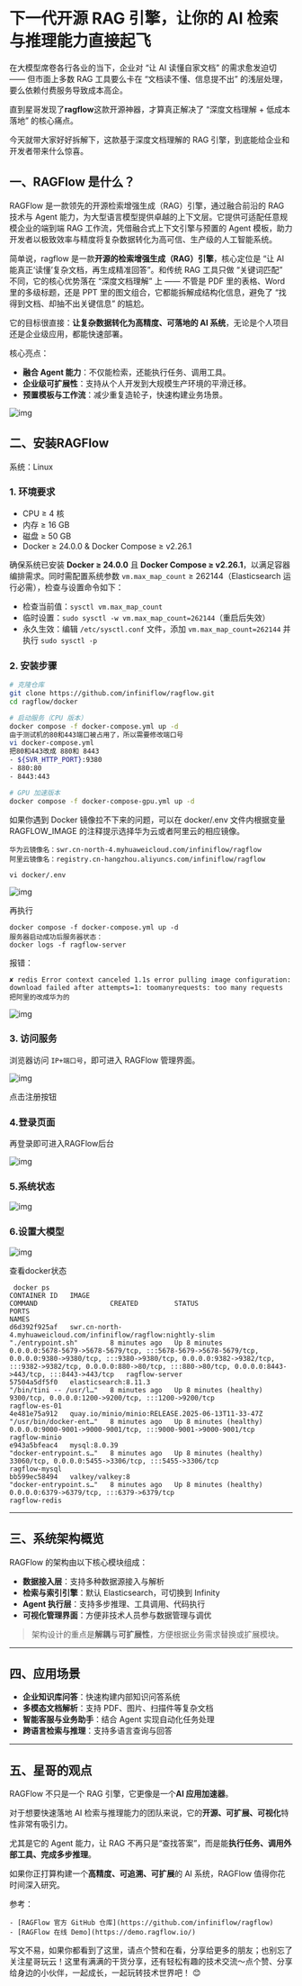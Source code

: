 

# 下一代开源 RAG 引擎，让你的 AI 检索与推理能力直接起飞

在大模型席卷各行各业的当下，企业对 “让 AI 读懂自家文档” 的需求愈发迫切 —— 但市面上多数 RAG 工具要么卡在 “文档读不懂、信息提不出” 的浅层处理，要么依赖付费服务导致成本高企。

直到星哥发现了**ragflow**这款开源神器，才算真正解决了 “深度文档理解 + 低成本落地” 的核心痛点。

今天就带大家好好拆解下，这款基于深度文档理解的 RAG 引擎，到底能给企业和开发者带来什么惊喜。



## 一、RAGFlow 是什么？

RAGFlow 是一款领先的开源检索增强生成（RAG）引擎，通过融合前沿的 RAG 技术与 Agent 能力，为大型语言模型提供卓越的上下文层。它提供可适配任意规模企业的端到端 RAG 工作流，凭借融合式上下文引擎与预置的 Agent 模板，助力开发者以极致效率与精度将复杂数据转化为高可信、生产级的人工智能系统。

简单说，ragflow 是一款**开源的检索增强生成（RAG）引擎**，核心定位是 “让 AI 能真正‘读懂’复杂文档，再生成精准回答”。和传统 RAG 工具只做 “关键词匹配” 不同，它的核心优势落在 “深度文档理解” 上 —— 不管是 PDF 里的表格、Word 里的多级标题，还是 PPT 里的图文组合，它都能拆解成结构化信息，避免了 “找得到文档、却抽不出关键信息” 的尴尬。

它的目标很直接：**让复杂数据转化为高精度、可落地的 AI 系统**，无论是个人项目还是企业级应用，都能快速部署。

核心亮点：
- **融合 Agent 能力**：不仅能检索，还能执行任务、调用工具。
- **企业级可扩展性**：支持从个人开发到大规模生产环境的平滑迁移。
- **预置模板与工作流**：减少重复造轮子，快速构建业务场景。

![img](https://imgoss.xgss.net/picgo-tx2025/QQ_1757414287414.png?tx)

## 二、安装RAGFlow

系统：Linux

### 1. 环境要求

- CPU ≥ 4 核  
- 内存 ≥ 16 GB  
- 磁盘 ≥ 50 GB  
- Docker ≥ 24.0.0 & Docker Compose ≥ v2.26.1

确保系统已安装 **Docker ≥ 24.0.0** 且 **Docker Compose ≥ v2.26.1**，以满足容器编排需求。同时需配置系统参数 `vm.max_map_count` ≥ 262144（Elasticsearch 运行必需），检查与设置命令如下：

- 检查当前值：`sysctl vm.max_map_count`
- 临时设置：`sudo sysctl -w vm.max_map_count=262144`（重启后失效）
- 永久生效：编辑 `/etc/sysctl.conf` 文件，添加 `vm.max_map_count=262144` 并执行 `sudo sysctl -p`

### 2. 安装步骤

```bash
# 克隆仓库
git clone https://github.com/infiniflow/ragflow.git
cd ragflow/docker

# 启动服务（CPU 版本）
docker compose -f docker-compose.yml up -d
由于测试机的80和443端口被占用了，所以需要修改端口号
vi docker-compose.yml
把80和443改成 880和 8443
- ${SVR_HTTP_PORT}:9380
- 880:80
- 8443:443

# GPU 加速版本
docker compose -f docker-compose-gpu.yml up -d
```



如果你遇到 Docker 镜像拉不下来的问题，可以在 docker/.env 文件内根据变量 RAGFLOW_IMAGE 的注释提示选择华为云或者阿里云的相应镜像。

```
华为云镜像名：swr.cn-north-4.myhuaweicloud.com/infiniflow/ragflow
阿里云镜像名：registry.cn-hangzhou.aliyuncs.com/infiniflow/ragflow

vi docker/.env
```

![img](https://imgoss.xgss.net/picgo-tx2025/QQ_1757412760659.png?tx)

再执行

```
docker compose -f docker-compose.yml up -d
服务器启动成功后服务器状态：
docker logs -f ragflow-server
```

报错：

```
✘ redis Error context canceled 1.1s error pulling image configuration: download failed after attempts=1: toomanyrequests: too many requests
把阿里的改成华为的
```

![img](https://imgoss.xgss.net/picgo-tx2025/QQ_1757413273574.png?tx)





### 3. 访问服务

浏览器访问 `IP+端口号`，即可进入 RAGFlow 管理界面。

![img](https://imgoss.xgss.net/picgo-tx2025/QQ_1757413371712.png?tx)

点击注册按钮

### 4.登录页面

再登录即可进入RAGFlow后台

![img](https://imgoss.xgss.net/picgo-tx2025/QQ_1757413482257.png?tx)



### 5.系统状态

![img](https://imgoss.xgss.net/picgo-tx2025/QQ_1757414397919.png?tx)

### 6.设置大模型

![img](https://imgoss.xgss.net/picgo-tx2025/QQ_1757414472442.png?tx)

查看docker状态

```
 docker ps
CONTAINER ID   IMAGE                                                              COMMAND                  CREATED         STATUS                   PORTS                                                                                                                                                                                                                               NAMES
d6d392f925af   swr.cn-north-4.myhuaweicloud.com/infiniflow/ragflow:nightly-slim   "./entrypoint.sh"        8 minutes ago   Up 8 minutes             0.0.0.0:5678-5679->5678-5679/tcp, :::5678-5679->5678-5679/tcp, 0.0.0.0:9380->9380/tcp, :::9380->9380/tcp, 0.0.0.0:9382->9382/tcp, :::9382->9382/tcp, 0.0.0.0:880->80/tcp, :::880->80/tcp, 0.0.0.0:8443->443/tcp, :::8443->443/tcp   ragflow-server
57504a5df5f0   elasticsearch:8.11.3                                               "/bin/tini -- /usr/l…"   8 minutes ago   Up 8 minutes (healthy)   9300/tcp, 0.0.0.0:1200->9200/tcp, :::1200->9200/tcp                                                                                                                                                                                 ragflow-es-01
4e481e75a912   quay.io/minio/minio:RELEASE.2025-06-13T11-33-47Z                   "/usr/bin/docker-ent…"   8 minutes ago   Up 8 minutes (healthy)   0.0.0.0:9000-9001->9000-9001/tcp, :::9000-9001->9000-9001/tcp                                                                                                                                                                       ragflow-minio
e943a5bfeac4   mysql:8.0.39                                                       "docker-entrypoint.s…"   8 minutes ago   Up 8 minutes (healthy)   33060/tcp, 0.0.0.0:5455->3306/tcp, :::5455->3306/tcp                                                                                                                                                                                ragflow-mysql
bb599ec58494   valkey/valkey:8                                                    "docker-entrypoint.s…"   8 minutes ago   Up 8 minutes (healthy)   0.0.0.0:6379->6379/tcp, :::6379->6379/tcp                                                                                                                                                                                           ragflow-redis
```



---

## 三、系统架构概览

RAGFlow 的架构由以下核心模块组成：

- **数据接入层**：支持多种数据源接入与解析
- **检索与索引引擎**：默认 Elasticsearch，可切换到 Infinity
- **Agent 执行层**：支持多步推理、工具调用、代码执行
- **可视化管理界面**：方便非技术人员参与数据管理与调优

> 架构设计的重点是**解耦**与**可扩展性**，方便根据业务需求替换或扩展模块。

------

## 四、应用场景

- **企业知识库问答**：快速构建内部知识问答系统
- **多模态文档解析**：支持 PDF、图片、扫描件等复杂文档
- **智能客服与业务助手**：结合 Agent 实现自动化任务处理
- **跨语言检索与推理**：支持多语言查询与回答

------

## 五、星哥的观点

RAGFlow 不只是一个 RAG 引擎，它更像是一个**AI 应用加速器**。

 对于想要快速落地 AI 检索与推理能力的团队来说，它的**开源、可扩展、可视化**特性非常有吸引力。

 尤其是它的 Agent 能力，让 RAG 不再只是“查找答案”，而是能**执行任务、调用外部工具、完成多步推理**。

如果你正打算构建一个**高精度、可追溯、可扩展**的 AI 系统，RAGFlow 值得你花时间深入研究。

参考：

```
- [RAGFlow 官方 GitHub 仓库](https://github.com/infiniflow/ragflow)
- [RAGFlow 在线 Demo](https://demo.ragflow.io/)
```

写文不易，如果你都看到了这里，请点个赞和在看，分享给更多的朋友；也别忘了关注星哥玩云！这里有满满的干货分享，还有轻松有趣的技术交流～点个赞、分享给身边的小伙伴，一起成长，一起玩转技术世界吧！ 😊





